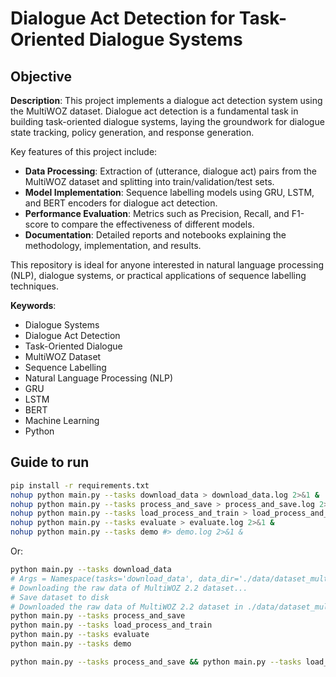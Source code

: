 # Dialogue Act Detection for Task-Oriented Dialogue Systems

## Objective

**Description**:
This project implements a dialogue act detection system using the MultiWOZ dataset. Dialogue act detection is a fundamental task in building task-oriented dialogue systems, laying the groundwork for dialogue state tracking, policy generation, and response generation.

Key features of this project include:
- **Data Processing**: Extraction of (utterance, dialogue act) pairs from the MultiWOZ dataset and splitting into train/validation/test sets.
- **Model Implementation**: Sequence labelling models using GRU, LSTM, and BERT encoders for dialogue act detection.
- **Performance Evaluation**: Metrics such as Precision, Recall, and F1-score to compare the effectiveness of different models.
- **Documentation**: Detailed reports and notebooks explaining the methodology, implementation, and results.

This repository is ideal for anyone interested in natural language processing (NLP), dialogue systems, or practical applications of sequence labelling techniques.

**Keywords**:
- Dialogue Systems
- Dialogue Act Detection
- Task-Oriented Dialogue
- MultiWOZ Dataset
- Sequence Labelling
- Natural Language Processing (NLP)
- GRU
- LSTM
- BERT
- Machine Learning
- Python

## Guide to run

```bash
pip install -r requirements.txt
nohup python main.py --tasks download_data > download_data.log 2>&1 &
nohup python main.py --tasks process_and_save > process_and_save.log 2>&1 &
nohup python main.py --tasks load_process_and_train > load_process_and_train.log 2>&1 &
nohup python main.py --tasks evaluate > evaluate.log 2>&1 &
nohup python main.py --tasks demo #> demo.log 2>&1 &
```

Or:
```bash
python main.py --tasks download_data
# Args = Namespace(tasks='download_data', data_dir='./data/dataset_multiwoz_2_2.json')
# Downloading the raw data of MultiWOZ 2.2 dataset...
# Save dataset to disk
# Downloaded the raw data of MultiWOZ 2.2 dataset in ./data/dataset_multiwoz_2_2.json
python main.py --tasks process_and_save
python main.py --tasks load_process_and_train
python main.py --tasks evaluate
python main.py --tasks demo

python main.py --tasks process_and_save && python main.py --tasks load_process_and_train && python main.py --tasks evaluate && python main.py --tasks demo #&
```

